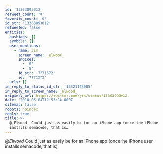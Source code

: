 ```yaml
---
id: '13363093012'
retweet_count: '0'
favorite_count: '0'
id_str: '13363093012'
retweeted: false
entities:
  hashtags: []
  symbols: []
  user_mentions:
    - name: Jim
      screen_name: _elwood_
      indices:
        - '0'
        - '9'
      id_str: '7771572'
      id: '7771572'
  urls: []
in_reply_to_status_id_str: '13321195905'
in_reply_to_screen_name: _elwood_
original_url: https://twitter.com/jth/status/13363093012
date: '2010-05-04T12:53:18.000Z'
sitemap: false
robots: noindex
reply: true
title: >-
  @_Elwood_ Could just as easily be for an iPhone app (once the iPhone user
  installs semacode, that is…
---
```


@_Elwood_ Could just as easily be for an iPhone app (once the iPhone user installs semacode, that is)